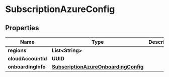 

# SubscriptionAzureConfig


## Properties

Name | Type | Description | Notes
------------ | ------------- | ------------- | -------------
**regions** | **List&lt;String&gt;** |  | 
**cloudAccountId** | **UUID** |  |  [optional]
**onboardingInfo** | [**SubscriptionAzureOnboardingConfig**](SubscriptionAzureOnboardingConfig.md) |  |  [optional]



